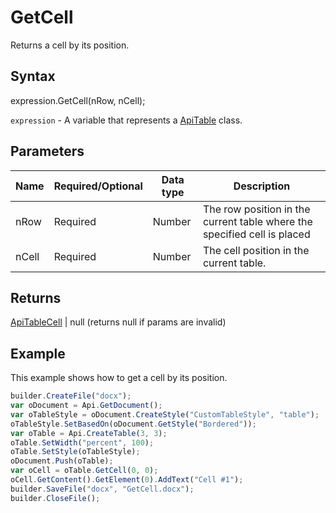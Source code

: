 # GetCell

Returns a cell by its position.

## Syntax

expression.GetCell(nRow, nCell);

`expression` - A variable that represents a [ApiTable](../ApiTable.md) class.

## Parameters

| **Name** | **Required/Optional** | **Data type** | **Description** |
| ------------- | ------------- | ------------- | ------------- |
| nRow | Required | Number | The row position in the current table where the specified cell is placed |
| nCell | Required | Number | The cell position in the current table. |

## Returns

[ApiTableCell](../../ApiTableCell/ApiTableCell.md) &#124; null (returns null if params are invalid)

## Example

This example shows how to get a cell by its position.

```javascript
builder.CreateFile("docx");
var oDocument = Api.GetDocument();
var oTableStyle = oDocument.CreateStyle("CustomTableStyle", "table");
oTableStyle.SetBasedOn(oDocument.GetStyle("Bordered"));
var oTable = Api.CreateTable(3, 3);
oTable.SetWidth("percent", 100);
oTable.SetStyle(oTableStyle);
oDocument.Push(oTable);
var oCell = oTable.GetCell(0, 0);
oCell.GetContent().GetElement(0).AddText("Cell #1");
builder.SaveFile("docx", "GetCell.docx");
builder.CloseFile();
```